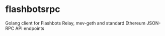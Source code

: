 # flashbotsrpc
Golang client for Flashbots Relay, mev-geth and standard Ethereum JSON-RPC API endpoints
